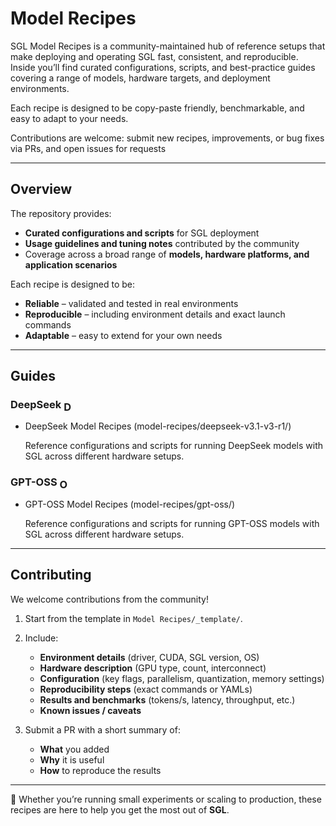 # Model Recipes

SGL Model Recipes is a community-maintained hub of reference setups that make deploying and operating SGL fast, consistent, and reproducible. Inside you’ll find curated configurations, scripts, and best-practice guides covering a range of models, hardware targets, and deployment environments. 

Each recipe is designed to be copy-paste friendly, benchmarkable, and easy to adapt to your needs. 

Contributions are welcome: submit new recipes, improvements, or bug fixes via PRs, and open issues for requests

---

## Overview

The repository provides:

- **Curated configurations and scripts** for SGL deployment  
- **Usage guidelines and tuning notes** contributed by the community  
- Coverage across a broad range of **models, hardware platforms, and application scenarios**  

Each recipe is designed to be:

- **Reliable** – validated and tested in real environments  
- **Reproducible** – including environment details and exact launch commands  
- **Adaptable** – easy to extend for your own needs  

---

## Guides

### DeepSeek <img src="https://avatars.githubusercontent.com/u/148330874?s=200&v=4" alt="DeepSeek" width="16" height="16" style="vertical-align:middle;">

- DeepSeek Model Recipes (model-recipes/deepseek-v3.1-v3-r1/)
  
  Reference configurations and scripts for running DeepSeek models with SGL across different hardware setups.  

### GPT-OSS <img src="https://avatars.githubusercontent.com/u/14957082?v=4" alt="OpenAI" width="16" height="16" style="vertical-align:middle;">

- GPT-OSS Model Recipes (model-recipes/gpt-oss/)
  
  Reference configurations and scripts for running GPT-OSS models with SGL across different hardware setups.
  
---

## Contributing

We welcome contributions from the community!  

1. Start from the template in `Model Recipes/_template/`.  
2. Include:  
   - **Environment details** (driver, CUDA, SGL version, OS)  
   - **Hardware description** (GPU type, count, interconnect)  
   - **Configuration** (key flags, parallelism, quantization, memory settings)  
   - **Reproducibility steps** (exact commands or YAMLs)  
   - **Results and benchmarks** (tokens/s, latency, throughput, etc.)  
   - **Known issues / caveats**  

3. Submit a PR with a short summary of:  
   - **What** you added  
   - **Why** it is useful  
   - **How** to reproduce the results 

---

🚀 Whether you’re running small experiments or scaling to production, these recipes are here to help you get the most out of **SGL**.
